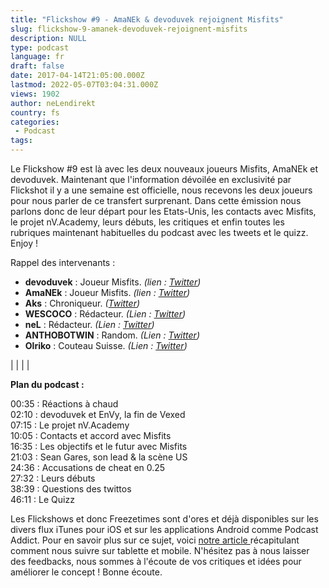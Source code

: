 ```yaml
---
title: "Flickshow #9 - AmaNEk & devoduvek rejoignent Misfits"
slug: flickshow-9-amanek-devoduvek-rejoignent-misfits
description: NULL
type: podcast
language: fr
draft: false
date: 2017-04-14T21:05:00.000Z
lastmod: 2022-05-07T03:04:31.000Z
views: 1902
author: neLendirekt
country: fs
categories:
 - Podcast
tags:
---
```

Le Flickshow #9 est là avec les deux nouveaux joueurs Misfits, AmaNEk et devoduvek. Maintenant que l'information dévoilée en exclusivité par Flickshot il y a une semaine est officielle, nous recevons les deux joueurs pour nous parler de ce transfert surprenant. Dans cette émission nous parlons donc de leur départ pour les Etats-Unis, les contacts avec Misfits, le projet nV.Academy, leurs débuts, les critiques et enfin toutes les rubriques maintenant habituelles du podcast avec les tweets et le quizz. Enjoy !

Rappel des intervenants :

* **devoduvek** : Joueur Misfits. _(lien : [Twitter](https://twitter.com/MSF%5Fdevoduvek))_
* **AmaNEk** : Joueur Misfits. _(lien : [Twitter](https://twitter.com/MSF%5FAmaNEk))_
* **Aks** : Chroniqueur. _([Twitter](https://twitter.com/Aks%5Fcsgo))_
* **WESCOCO** : Rédacteur. _(Lien : [Twitter](https://twitter.com/WESCOCO%5F))_
* **neL** : Rédacteur. _(Lien : [Twitter](https://twitter.com/neLendirekt))_
* **ANTHOBOTWIN** : Random. _(Lien : [Twitter](https://twitter.com/AnthobotwiN))_
* **Olriko** : Couteau Suisse. _(Lien : [Twitter](https://twitter.com/Olriko%5F42))_

|  |
|  |

  
**Plan du podcast :**

00:35 : Réactions à chaud  
02:10 : devoduvek et EnVy, la fin de Vexed  
07:15 : Le projet nV.Academy  
10:05 : Contacts et accord avec Misfits  
16:35 : Les objectifs et le futur avec Misfits  
21:03 : Sean Gares, son lead & la scène US  
24:36 : Accusations de cheat en 0.25  
27:32 : Leurs débuts  
38:39 : Questions des twittos  
46:11 : Le Quizz

Les Flickshows et donc Freezetimes sont d'ores et déjà disponibles sur les divers flux iTunes pour iOS et sur les applications Android comme Podcast Addict. Pour en savoir plus sur ce sujet, voici [notre article ](/flash/comment-ecouter-le-flickshow-sur-telephone-et-tablette/209)récapitulant comment nous suivre sur tablette et mobile. N'hésitez pas à nous laisser des feedbacks, nous sommes à l'écoute de vos critiques et idées pour améliorer le concept ! Bonne écoute.
